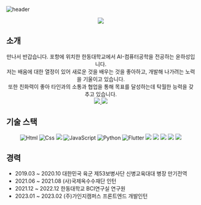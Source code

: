 
![header](https://capsule-render.vercel.app/api?type=wave&color=auto&height=300&section=header&text=James's%20github!&fontSize=90)

<div align = "center">
  <a href="https://hits.seeyoufarm.com"><img src="https://hits.seeyoufarm.com/api/count/incr/badge.svg?url=https%3A%2F%2Fgithub.com%2Fjameshasung%2Fhit-counter&count_bg=%2379C83D&title_bg=%23555555&icon=&icon_color=%23E7E7E7&title=hits&edge_flat=false"/></a>  
</div>

## 소개 
<div align="center">
만나서 반갑습니다. 포항에 위치한 한동대학교에서 AI-컴퓨터공학을 전공하는 윤하성입니다.
<br/>
저는 배움에 대한 열정이 있어 새로운 것을 배우는 것을 좋아하고, 개발해 나가려는 노력을 기울이고 있습니다. 
<br/>
또한 친화력이 좋아 타인과의 소통과 협업을 통해 목표를 달성하는데 탁월한 능력을 갖추고 있습니다.
<br/>
<a href="https://www.instagram.com/james_hasung/" target="_blank">
  <img src="https://img.shields.io/badge/Instagram-E4405F?style=for-the-badge&logo=Instagram&logoColor=white"/>
</a>
<a href="mailto:shalom@handong.ac.kr">
  <img src="https://img.shields.io/badge/gmail-EA4335?style=for-the-badge&logo=gmail&logoColor=white"/>
</a>
</div>

## 기술 스택
<div align="center">
<img alt="Html" src ="https://img.shields.io/badge/HTML5-E34F26.svg?&style=for-the-badge&logo=HTML5&logoColor=white"/> <img alt="Css" src ="https://img.shields.io/badge/CSS3-1572B6.svg?&style=for-the-badge&logo=CSS3&logoColor=white"/> 
<img src="https://img.shields.io/badge/React-61DAFB?style=for-the-badge&logo=React&logoColor=white">
<img alt="JavaScript" src ="https://img.shields.io/badge/JavaScriipt-F7DF1E.svg?&style=for-the-badge&logo=JavaScript&logoColor=black"/> <img alt="Python" src ="https://img.shields.io/badge/Python-3776AB.svg?&style=for-the-badge&logo=Python&logoColor=white"/> <img alt="Flutter" src ="https://img.shields.io/badge/Flutter-02569B.svg?&style=for-the-badge&logo=Flutter&logoColor=white"/> 
<img src="https://img.shields.io/badge/Unity-FFFFFFC?style=for-the-badge&logo=Unity&logoColor=black">
<img src="https://img.shields.io/badge/linux-FCC624?style=for-the-badge&logo=linux&logoColor=black">
<img src="https://img.shields.io/badge/github-181717?style=for-the-badge&logo=github&logoColor=white">
<img src="https://img.shields.io/badge/git-F05032?style=for-the-badge&logo=git&logoColor=white">
<img src="https://img.shields.io/badge/C++-00599C?style=for-the-badge&logo=C++&logoColor=black">
</div>

## 경력 
- 2019.03 ~ 2020.10 대한민국 육군 제53보병사단 신병교육대대 병장 만기전역
- 2021.06 ~ 2021.08 (사)국제옥수수재단 인턴
- 2021.12 ~ 2022.12 한동대학교 BCI연구실 연구원
- 2023.01 ~ 2023.02 (주)가인지캠퍼스 프론트엔드 개발인턴 



<!-- #
  ![Anurag's GitHub stats](https://github-readme-stats.vercel.app/api?username=jameshasung&show_icons=true&theme=tokyonight)
 -->
